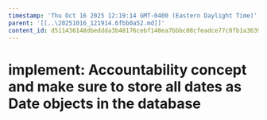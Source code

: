 ```yaml
---
timestamp: 'Thu Oct 16 2025 12:19:14 GMT-0400 (Eastern Daylight Time)'
parent: '[[..\20251016_121914.6fbb0a52.md]]'
content_id: d511436148dbeddda3b48176cebf148ea7bbbc08cfeadce77c0fb1a36399f7c0
---
```


# implement: Accountability concept and make sure to store all dates as Date objects in the database
